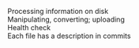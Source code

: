 Processing information on disk<br>
Manipulating, converting; uploading<br>
Health check <br>
Each file has a description in commits
